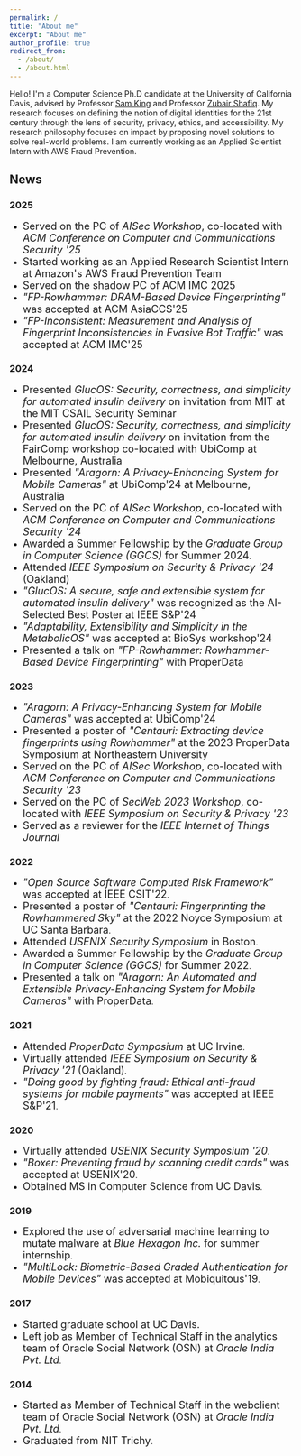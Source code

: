 ```yaml
---
permalink: /
title: "About me"
excerpt: "About me"
author_profile: true
redirect_from: 
  - /about/
  - /about.html
---
```



Hello! I'm a Computer Science Ph.D candidate at the University of California Davis, advised by Professor [Sam King](https://bob.cs.ucdavis.edu/) and Professor [Zubair Shafiq](https://web.cs.ucdavis.edu/~zubair/). My research focuses on defining the notion of digital identities for the 21st century through the lens of security, privacy, ethics, and accessibility. My research philosophy focuses on impact by proposing novel solutions to solve real-world problems. I am currently working as an Applied Scientist Intern with AWS Fraud Prevention.

## News
### 2025
- <span style="font-size:18px;">Served on the PC of *AISec Workshop*, co-located with *ACM Conference on Computer and Communications Security '25*</span>
- <span style="font-size:18px;">Started working as an Applied Research Scientist Intern at Amazon's AWS Fraud Prevention Team</span>
- <span style="font-size:18px;">Served on the shadow PC of ACM IMC 2025</span>
- <span style="font-size:18px;">*"FP-Rowhammer: DRAM-Based Device Fingerprinting"* was accepted at ACM AsiaCCS'25</span>
- <span style="font-size:18px;">*"FP-Inconsistent: Measurement and Analysis of Fingerprint Inconsistencies in Evasive Bot Traffic"* was accepted at ACM IMC'25</span>
### 2024
- <span style="font-size:18px;">Presented *GlucOS: Security, correctness, and simplicity for automated insulin delivery* on invitation from MIT at the MIT CSAIL Security Seminar</span>
- <span style="font-size:18px;">Presented *GlucOS: Security, correctness, and simplicity for automated insulin delivery* on invitation from the FairComp workshop co-located with UbiComp at Melbourne, Australia</span>
- <span style="font-size:18px;">Presented *"Aragorn: A Privacy-Enhancing System for Mobile Cameras"* at UbiComp'24 at Melbourne, Australia</span>
- <span style="font-size:18px;">Served on the PC of *AISec Workshop*, co-located with *ACM Conference on Computer and Communications Security '24*</span>
- <span style="font-size:18px;">Awarded a Summer Fellowship by the *Graduate Group in Computer Science (GGCS)* for Summer 2024</span>.
- <span style="font-size:18px">Attended *IEEE Symposium on Security & Privacy '24* (Oakland)</span>
- <span style="font-size:18px">*"GlucOS: A secure, safe and extensible system for automated insulin delivery"* was recognized as the AI-Selected Best Poster at IEEE S&P'24</span>
- <span style="font-size:18px;">*"Adaptability, Extensibility and Simplicity in the MetabolicOS"* was accepted at BioSys workshop'24</span>
- <span style="font-size:18px;">Presented a talk on *"FP-Rowhammer: Rowhammer-Based Device Fingerprinting"* with ProperData</span>

### 2023
- <span style="font-size:18px;">*"Aragorn: A Privacy-Enhancing System for Mobile Cameras"* was accepted at UbiComp'24</span>
- <span style="font-size:18px;">Presented a poster of *"Centauri: Extracting device fingerprints using Rowhammer"* at the 2023 ProperData Symposium at Northeastern University</span>
- <span style="font-size:18px;">Served on the PC of *AISec Workshop*, co-located with *ACM Conference on Computer and Communications Security '23*</span>
- <span style="font-size:18px;">Served on the PC of *SecWeb 2023 Workshop*, co-located with *IEEE Symposium on Security & Privacy '23*</span>
- <span style="font-size:18px;">Served as a reviewer for the *IEEE Internet of Things Journal*</span>

### 2022
- <span style="font-size:18px;">*"Open Source Software Computed Risk Framework"* was accepted at IEEE CSIT'22</span>.
- <span style="font-size:18px;">Presented a poster of *"Centauri: Fingerprinting the Rowhammered Sky"* at the 2022 Noyce Symposium at UC Santa Barbara</span>.
- <span style="font-size:18px;">Attended *USENIX Security Symposium* in Boston</span>.
- <span style="font-size:18px;">Awarded a Summer Fellowship by the *Graduate Group in Computer Science (GGCS)* for Summer 2022</span>.
- <span style="font-size:18px;">Presented a talk on *"Aragorn: An Automated and Extensible Privacy-Enhancing System for Mobile Cameras"* with ProperData</span>.

### 2021
- <span style="font-size:18px;">Attended *ProperData Symposium* at UC Irvine</span>.
- <span style="font-size:18px;">Virtually attended *IEEE Symposium on Security & Privacy '21* (Oakland)</span>.
- <span style="font-size:18px;">*"Doing good by fighting fraud: Ethical anti-fraud systems for mobile payments"* was accepted at IEEE S&P'21</span>.

### 2020
- <span style="font-size:18px;">Virtually attended *USENIX Security Symposium '20*</span>.
- <span style="font-size:18px;">*"Boxer: Preventing fraud by scanning credit cards"* was accepted at USENIX'20</span>.
- <span style="font-size:18px;">Obtained MS in Computer Science from UC Davis</span>.

### 2019
- <span style="font-size:18px;">Explored the use of adversarial machine learning to mutate malware at *Blue Hexagon Inc.* for summer internship</span>.
- <span style="font-size:18px;">*"MultiLock: Biometric-Based Graded Authentication for Mobile Devices"* was accepted at Mobiquitous'19</span>.

### 2017
- <span style="font-size:18px;">Started graduate school at UC Davis.</span>
- <span style="font-size:18px;">Left job as Member of Technical Staff in the analytics team of Oracle Social Network (OSN) at *Oracle India Pvt. Ltd*</span>.

### 2014
- <span style="font-size:18px;">Started as Member of Technical Staff in the webclient team of Oracle Social Network (OSN) at *Oracle India Pvt. Ltd*</span>.
- <span style="font-size:18px;">Graduated from NIT Trichy</span>.
